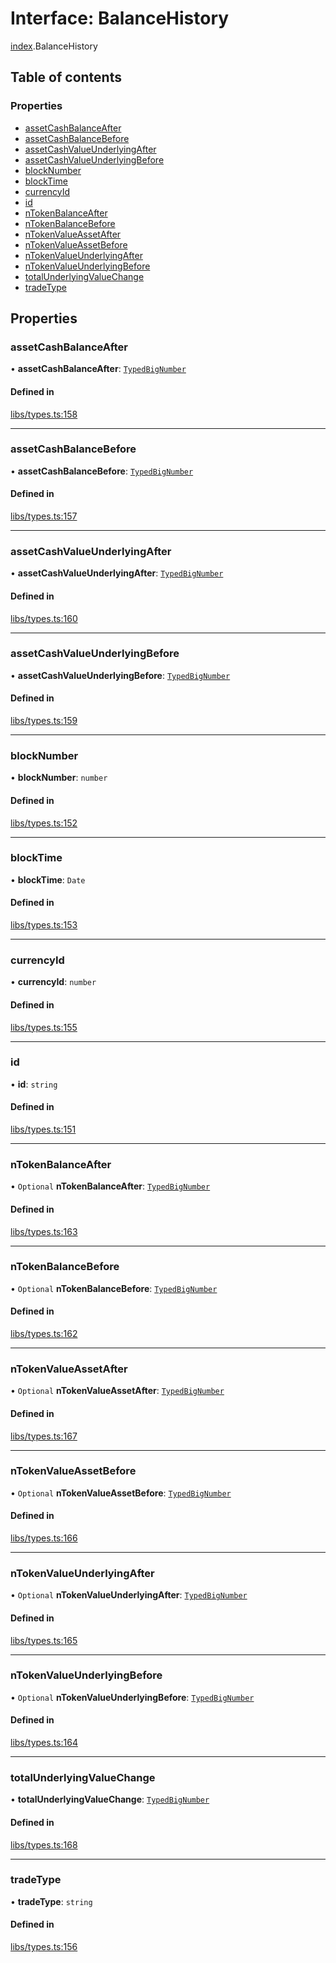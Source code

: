 # Interface: BalanceHistory

[index](../modules/index.md).BalanceHistory

## Table of contents

### Properties

- [assetCashBalanceAfter](index.BalanceHistory.md#assetcashbalanceafter)
- [assetCashBalanceBefore](index.BalanceHistory.md#assetcashbalancebefore)
- [assetCashValueUnderlyingAfter](index.BalanceHistory.md#assetcashvalueunderlyingafter)
- [assetCashValueUnderlyingBefore](index.BalanceHistory.md#assetcashvalueunderlyingbefore)
- [blockNumber](index.BalanceHistory.md#blocknumber)
- [blockTime](index.BalanceHistory.md#blocktime)
- [currencyId](index.BalanceHistory.md#currencyid)
- [id](index.BalanceHistory.md#id)
- [nTokenBalanceAfter](index.BalanceHistory.md#ntokenbalanceafter)
- [nTokenBalanceBefore](index.BalanceHistory.md#ntokenbalancebefore)
- [nTokenValueAssetAfter](index.BalanceHistory.md#ntokenvalueassetafter)
- [nTokenValueAssetBefore](index.BalanceHistory.md#ntokenvalueassetbefore)
- [nTokenValueUnderlyingAfter](index.BalanceHistory.md#ntokenvalueunderlyingafter)
- [nTokenValueUnderlyingBefore](index.BalanceHistory.md#ntokenvalueunderlyingbefore)
- [totalUnderlyingValueChange](index.BalanceHistory.md#totalunderlyingvaluechange)
- [tradeType](index.BalanceHistory.md#tradetype)

## Properties

### assetCashBalanceAfter

• **assetCashBalanceAfter**: [`TypedBigNumber`](../classes/index.TypedBigNumber.md)

#### Defined in

[libs/types.ts:158](https://github.com/notional-finance/sdk-v2/blob/fc3a95f/src/libs/types.ts#L158)

___

### assetCashBalanceBefore

• **assetCashBalanceBefore**: [`TypedBigNumber`](../classes/index.TypedBigNumber.md)

#### Defined in

[libs/types.ts:157](https://github.com/notional-finance/sdk-v2/blob/fc3a95f/src/libs/types.ts#L157)

___

### assetCashValueUnderlyingAfter

• **assetCashValueUnderlyingAfter**: [`TypedBigNumber`](../classes/index.TypedBigNumber.md)

#### Defined in

[libs/types.ts:160](https://github.com/notional-finance/sdk-v2/blob/fc3a95f/src/libs/types.ts#L160)

___

### assetCashValueUnderlyingBefore

• **assetCashValueUnderlyingBefore**: [`TypedBigNumber`](../classes/index.TypedBigNumber.md)

#### Defined in

[libs/types.ts:159](https://github.com/notional-finance/sdk-v2/blob/fc3a95f/src/libs/types.ts#L159)

___

### blockNumber

• **blockNumber**: `number`

#### Defined in

[libs/types.ts:152](https://github.com/notional-finance/sdk-v2/blob/fc3a95f/src/libs/types.ts#L152)

___

### blockTime

• **blockTime**: `Date`

#### Defined in

[libs/types.ts:153](https://github.com/notional-finance/sdk-v2/blob/fc3a95f/src/libs/types.ts#L153)

___

### currencyId

• **currencyId**: `number`

#### Defined in

[libs/types.ts:155](https://github.com/notional-finance/sdk-v2/blob/fc3a95f/src/libs/types.ts#L155)

___

### id

• **id**: `string`

#### Defined in

[libs/types.ts:151](https://github.com/notional-finance/sdk-v2/blob/fc3a95f/src/libs/types.ts#L151)

___

### nTokenBalanceAfter

• `Optional` **nTokenBalanceAfter**: [`TypedBigNumber`](../classes/index.TypedBigNumber.md)

#### Defined in

[libs/types.ts:163](https://github.com/notional-finance/sdk-v2/blob/fc3a95f/src/libs/types.ts#L163)

___

### nTokenBalanceBefore

• `Optional` **nTokenBalanceBefore**: [`TypedBigNumber`](../classes/index.TypedBigNumber.md)

#### Defined in

[libs/types.ts:162](https://github.com/notional-finance/sdk-v2/blob/fc3a95f/src/libs/types.ts#L162)

___

### nTokenValueAssetAfter

• `Optional` **nTokenValueAssetAfter**: [`TypedBigNumber`](../classes/index.TypedBigNumber.md)

#### Defined in

[libs/types.ts:167](https://github.com/notional-finance/sdk-v2/blob/fc3a95f/src/libs/types.ts#L167)

___

### nTokenValueAssetBefore

• `Optional` **nTokenValueAssetBefore**: [`TypedBigNumber`](../classes/index.TypedBigNumber.md)

#### Defined in

[libs/types.ts:166](https://github.com/notional-finance/sdk-v2/blob/fc3a95f/src/libs/types.ts#L166)

___

### nTokenValueUnderlyingAfter

• `Optional` **nTokenValueUnderlyingAfter**: [`TypedBigNumber`](../classes/index.TypedBigNumber.md)

#### Defined in

[libs/types.ts:165](https://github.com/notional-finance/sdk-v2/blob/fc3a95f/src/libs/types.ts#L165)

___

### nTokenValueUnderlyingBefore

• `Optional` **nTokenValueUnderlyingBefore**: [`TypedBigNumber`](../classes/index.TypedBigNumber.md)

#### Defined in

[libs/types.ts:164](https://github.com/notional-finance/sdk-v2/blob/fc3a95f/src/libs/types.ts#L164)

___

### totalUnderlyingValueChange

• **totalUnderlyingValueChange**: [`TypedBigNumber`](../classes/index.TypedBigNumber.md)

#### Defined in

[libs/types.ts:168](https://github.com/notional-finance/sdk-v2/blob/fc3a95f/src/libs/types.ts#L168)

___

### tradeType

• **tradeType**: `string`

#### Defined in

[libs/types.ts:156](https://github.com/notional-finance/sdk-v2/blob/fc3a95f/src/libs/types.ts#L156)

